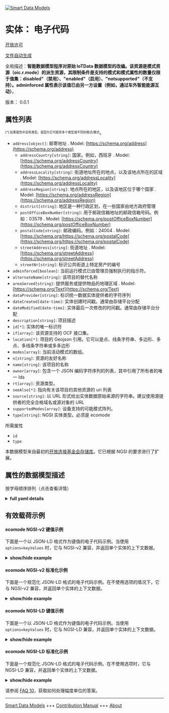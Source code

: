 <!-- 10-Header -->    
[![Smart Data Models](https://smartdatamodels.org/wp-content/uploads/2022/01/SmartDataModels_logo.png "Logo")](https://smartdatamodels.org)    
实体： 电子代码    
========<!-- /10-Header -->    
<!-- 15-License -->    
[开放许可](https://github.com/smart-data-models//dataModel.OCF/blob/master/ecomode/LICENSE.md)    
[文件自动生成](https://docs.google.com/presentation/d/e/2PACX-1vTs-Ng5dIAwkg91oTTUdt8ua7woBXhPnwavZ0FxgR8BsAI_Ek3C5q97Nd94HS8KhP-r_quD4H0fgyt3/pub?start=false&loop=false&delayms=3000#slide=id.gb715ace035_0_60)    
<!-- /15-License -->    
<!-- 20-Description -->    
全局描述：**智能数据模型程序对原始 IoTData 数据模型的改编。该资源是模式资源（oic.r.mode）的派生资源，其限制条件是支持的模式和模式属性的数量仅限于值集：disabled"（禁用）、"enabled"（启用）、"notsupported"（不支持）。adminforced 属性表示该值已由另一方设置（例如，通过车外智能能源互动）**。    
版本： 0.0.1    
<!-- /20-Description -->    
<!-- 30-PropertiesList -->    
## 属性列表    
<sup><sub>[*] 如果属性中没有类型，是因为它可能有多个类型或不同的格式/模式</sub></sup>。    
- `address[object]`: 邮寄地址  . Model: [https://schema.org/address](https://schema.org/address)	- `addressCountry[string]`: 国家。例如，西班牙  . Model: [https://schema.org/addressCountry](https://schema.org/addressCountry)    
	- `addressLocality[string]`: 街道地址所在的地点，以及该地点所在的区域  . Model: [https://schema.org/addressLocality](https://schema.org/addressLocality)    
	- `addressRegion[string]`: 地点所在的地区，以及该地区位于哪个国家  . Model: [https://schema.org/addressRegion](https://schema.org/addressRegion)    
	- `district[string]`: 地区是一种行政区划，在一些国家由地方政府管理      
	- `postOfficeBoxNumber[string]`: 用于邮政信箱地址的邮政信箱号码。例如：03578  . Model: [https://schema.org/postOfficeBoxNumber](https://schema.org/postOfficeBoxNumber)    
	- `postalCode[string]`: 邮政编码。例如：24004  . Model: [https://schema.org/https://schema.org/postalCode](https://schema.org/https://schema.org/postalCode)    
	- `streetAddress[string]`: 街道地址  . Model: [https://schema.org/streetAddress](https://schema.org/streetAddress)    
	- `streetNr[string]`: 标识公共街道上特定房产的编号      
- `adminforced[boolean]`: 当前运行模式已由管理员强制执行的指示符。  - `alternateName[string]`: 该项目的替代名称  - `areaServed[string]`: 提供服务或提供物品的地理区域  . Model: [https://schema.org/Text](https://schema.org/Text)- `dataProvider[string]`: 标识统一数据实体提供者的字符序列  - `dateCreated[date-time]`: 实体创建时间戳。通常由存储平台分配  - `dateModified[date-time]`: 实体最后一次修改的时间戳。通常由存储平台分配  - `description[string]`: 项目描述  - `id[*]`: 实体的唯一标识符  - `if[array]`: 该资源支持的 OCF 接口集。  - `location[*]`: 项目的 Geojson 引用。它可以是点、线条字符串、多边形、多点、多线条字符串或多多边形  - `modes[array]`: 当前活动模式的数组。  - `n[string]`: 资源的友好名称  - `name[string]`: 该项目的名称  - `owner[array]`: 包含一个 JSON 编码字符序列的列表，其中引用了所有者的唯一 Ids  - `rt[array]`: 资源类型。  - `seeAlso[*]`: 指向有关该项目的其他资源的 uri 列表  - `source[string]`: 以 URL 形式给出实体数据原始来源的字符串。建议使用源提供者的完全合格域名或源对象的 URL  - `supportedModes[array]`: 设备支持的可能模式阵列。  - `type[string]`: NGSI 实体类型。必须是 ecomode  <!-- /30-PropertiesList -->    
<!-- 35-RequiredProperties -->    
所需属性    
- `id`  - `type`  <!-- /35-RequiredProperties -->    
<!-- 40-RequiredProperties -->    
本数据模型来自最初的[开放连接基金会存储库](https://github.com/openconnectivityfoundation/IoTDataModels)。它已根据 NGSI 的要求进行了扩展。    
<!-- /40-RequiredProperties -->    
<!-- 50-DataModelHeader -->    
## 属性的数据模型描述    
按字母顺序排列（点击查看详情）    
<!-- /50-DataModelHeader -->    
<!-- 60-ModelYaml -->    
<details><summary><strong>full yaml details</strong></summary>      
```yaml    
ecomode:      
  description: 'Smart Data Models Program adaptation of the original IoTData data Models. This Resource specifies the supported and currently active Eco Mode of a Device The Resource is a deriviative of the Mode Resource (oic.r.mode) with a restriction that the population of supportedmodes and modes Properties is restricted to the set of values: ''disabled'',''enabled'',''notsupported''. The adminforced Property indicates that the value has been set by another party (e.g. via some offboard Smart Energy interaction) '      
  properties:      
    address:      
      description: The mailing address      
      properties:      
        addressCountry:      
          description: 'The country. For example, Spain'      
          type: string      
          x-ngsi:      
            model: https://schema.org/addressCountry      
            type: Property      
        addressLocality:      
          description: 'The locality in which the street address is, and which is in the region'      
          type: string      
          x-ngsi:      
            model: https://schema.org/addressLocality      
            type: Property      
        addressRegion:      
          description: 'The region in which the locality is, and which is in the country'      
          type: string      
          x-ngsi:      
            model: https://schema.org/addressRegion      
            type: Property      
        district:      
          description: 'A district is a type of administrative division that, in some countries, is managed by the local government'      
          type: string      
          x-ngsi:      
            type: Property      
        postOfficeBoxNumber:      
          description: 'The post office box number for PO box addresses. For example, 03578'      
          type: string      
          x-ngsi:      
            model: https://schema.org/postOfficeBoxNumber      
            type: Property      
        postalCode:      
          description: 'The postal code. For example, 24004'      
          type: string      
          x-ngsi:      
            model: https://schema.org/https://schema.org/postalCode      
            type: Property      
        streetAddress:      
          description: The street address      
          type: string      
          x-ngsi:      
            model: https://schema.org/streetAddress      
            type: Property      
        streetNr:      
          description: Number identifying a specific property on a public street      
          type: string      
          x-ngsi:      
            type: Property      
      type: object      
      x-ngsi:      
        model: https://schema.org/address      
        type: Property      
    adminforced:      
      description: The indicator that the current mode of operation has been forced by admin action.      
      readOnly: true      
      type: boolean      
      x-ngsi:      
        type: Property      
    alternateName:      
      description: An alternative name for this item      
      type: string      
      x-ngsi:      
        type: Property      
    areaServed:      
      description: The geographic area where a service or offered item is provided      
      type: string      
      x-ngsi:      
        model: https://schema.org/Text      
        type: Property      
    dataProvider:      
      description: A sequence of characters identifying the provider of the harmonised data entity      
      type: string      
      x-ngsi:      
        type: Property      
    dateCreated:      
      description: Entity creation timestamp. This will usually be allocated by the storage platform      
      format: date-time      
      type: string      
      x-ngsi:      
        type: Property      
    dateModified:      
      description: Timestamp of the last modification of the entity. This will usually be allocated by the storage platform      
      format: date-time      
      type: string      
      x-ngsi:      
        type: Property      
    description:      
      description: A description of this item      
      type: string      
      x-ngsi:      
        type: Property      
    id:      
      anyOf:      
        - description: Identifier format of any NGSI entity      
          maxLength: 256      
          minLength: 1      
          pattern: ^[\w\-\.\{\}\$\+\*\[\]`|~^@!,:\\]+$      
          type: string      
          x-ngsi:      
            type: Property      
        - description: Identifier format of any NGSI entity      
          format: uri      
          type: string      
          x-ngsi:      
            type: Property      
      description: Unique identifier of the entity      
      x-ngsi:      
        type: Property      
    if:      
      description: The OCF Interface set supported by this Resource.      
      items:      
        enum:      
          - oic.if.a      
          - oic.if.baseline      
        type: string      
      minItems: 2      
      readOnly: true      
      type: array      
      uniqueItems: true      
      x-ngsi:      
        type: Property      
    location:      
      description: 'Geojson reference to the item. It can be Point, LineString, Polygon, MultiPoint, MultiLineString or MultiPolygon'      
      oneOf:      
        - description: Geojson reference to the item. Point      
          properties:      
            bbox:      
              items:      
                type: number      
              minItems: 4      
              type: array      
            coordinates:      
              items:      
                type: number      
              minItems: 2      
              type: array      
            type:      
              enum:      
                - Point      
              type: string      
          required:      
            - type      
            - coordinates      
          title: GeoJSON Point      
          type: object      
          x-ngsi:      
            type: GeoProperty      
        - description: Geojson reference to the item. LineString      
          properties:      
            bbox:      
              items:      
                type: number      
              minItems: 4      
              type: array      
            coordinates:      
              items:      
                items:      
                  type: number      
                minItems: 2      
                type: array      
              minItems: 2      
              type: array      
            type:      
              enum:      
                - LineString      
              type: string      
          required:      
            - type      
            - coordinates      
          title: GeoJSON LineString      
          type: object      
          x-ngsi:      
            type: GeoProperty      
        - description: Geojson reference to the item. Polygon      
          properties:      
            bbox:      
              items:      
                type: number      
              minItems: 4      
              type: array      
            coordinates:      
              items:      
                items:      
                  items:      
                    type: number      
                  minItems: 2      
                  type: array      
                minItems: 4      
                type: array      
              type: array      
            type:      
              enum:      
                - Polygon      
              type: string      
          required:      
            - type      
            - coordinates      
          title: GeoJSON Polygon      
          type: object      
          x-ngsi:      
            type: GeoProperty      
        - description: Geojson reference to the item. MultiPoint      
          properties:      
            bbox:      
              items:      
                type: number      
              minItems: 4      
              type: array      
            coordinates:      
              items:      
                items:      
                  type: number      
                minItems: 2      
                type: array      
              type: array      
            type:      
              enum:      
                - MultiPoint      
              type: string      
          required:      
            - type      
            - coordinates      
          title: GeoJSON MultiPoint      
          type: object      
          x-ngsi:      
            type: GeoProperty      
        - description: Geojson reference to the item. MultiLineString      
          properties:      
            bbox:      
              items:      
                type: number      
              minItems: 4      
              type: array      
            coordinates:      
              items:      
                items:      
                  items:      
                    type: number      
                  minItems: 2      
                  type: array      
                minItems: 2      
                type: array      
              type: array      
            type:      
              enum:      
                - MultiLineString      
              type: string      
          required:      
            - type      
            - coordinates      
          title: GeoJSON MultiLineString      
          type: object      
          x-ngsi:      
            type: GeoProperty      
        - description: Geojson reference to the item. MultiLineString      
          properties:      
            bbox:      
              items:      
                type: number      
              minItems: 4      
              type: array      
            coordinates:      
              items:      
                items:      
                  items:      
                    items:      
                      type: number      
                    minItems: 2      
                    type: array      
                  minItems: 4      
                  type: array      
                type: array      
              type: array      
            type:      
              enum:      
                - MultiPolygon      
              type: string      
          required:      
            - type      
            - coordinates      
          title: GeoJSON MultiPolygon      
          type: object      
          x-ngsi:      
            type: GeoProperty      
      x-ngsi:      
        type: GeoProperty      
    modes:      
      description: The array of the currently active mode(s).      
      items:      
        enum:      
          - disabled      
          - enabled      
          - notsupported      
        type: string      
      type: array      
      uniqueItems: true      
      x-ngsi:      
        type: Property      
    n:      
      description: Friendly name of the Resource      
      maxLength: 64      
      readOnly: true      
      type: string      
      x-ngsi:      
        type: Property      
    name:      
      description: The name of this item      
      type: string      
      x-ngsi:      
        type: Property      
    owner:      
      description: A List containing a JSON encoded sequence of characters referencing the unique Ids of the owner(s)      
      items:      
        anyOf:      
          - description: Identifier format of any NGSI entity      
            maxLength: 256      
            minLength: 1      
            pattern: ^[\w\-\.\{\}\$\+\*\[\]`|~^@!,:\\]+$      
            type: string      
            x-ngsi:      
              type: Property      
          - description: Identifier format of any NGSI entity      
            format: uri      
            type: string      
            x-ngsi:      
              type: Property      
        description: Unique identifier of the entity      
        x-ngsi:      
          type: Property      
      type: array      
      x-ngsi:      
        type: Property      
    rt:      
      description: The Resource Type.      
      items:      
        enum:      
          - oic.r.ecomode      
        maxLength: 64      
        type: string      
      minItems: 1      
      readOnly: true      
      type: array      
      uniqueItems: true      
      x-ngsi:      
        type: Property      
    seeAlso:      
      description: list of uri pointing to additional resources about the item      
      oneOf:      
        - items:      
            format: uri      
            type: string      
          minItems: 1      
          type: array      
        - format: uri      
          type: string      
      x-ngsi:      
        type: Property      
    source:      
      description: 'A sequence of characters giving the original source of the entity data as a URL. Recommended to be the fully qualified domain name of the source provider, or the URL to the source object'      
      type: string      
      x-ngsi:      
        type: Property      
    supportedModes:      
      description: The array of possible modes the device supports.      
      items:      
        enum:      
          - disabled      
          - enabled      
          - notsupported      
        type: string      
      readOnly: true      
      type: array      
      x-ngsi:      
        type: Property      
    type:      
      description: NGSI entity type. It has to be ecomode      
      enum:      
        - ecomode      
      type: string      
      x-ngsi:      
        type: Property      
  required:      
    - id      
    - type      
  type: object      
  x-derived-from: https://github.com/OpenInterConnect/IoTDataModels/blob/master/ecomodeResURI.swagger.json      
  x-disclaimer: 'Redistribution and use in source and binary forms, with or without modification, are permitted  provided that the license conditions are met. Copyleft (c) 2022 Contributors to Smart Data Models Program'      
  x-license-url: https://github.com/smart-data-models/dataModel.OCF/blob/master/ecomode/LICENSE.md      
  x-model-schema: https://smart-data-models.github.io/dataModel.IoTDataModels/ecomode/schema.json      
  x-model-tags: OCF      
  x-version: 0.0.1      
```    
</details>      
<!-- /60-ModelYaml -->    
<!-- 70-MiddleNotes -->    
<!-- /70-MiddleNotes -->    
<!-- 80-Examples -->    
## 有效载荷示例    
#### ecomode NGSI-v2 键值示例    
下面是一个以 JSON-LD 格式作为键值的电子代码示例。当使用 `options=keyValues` 时，它与 NGSI-v2 兼容，并返回单个实体的上下文数据。    
<details><summary><strong>show/hide example</strong></summary>      
```json  
{  
  "id": "urn:ngsi-ld:ecomode:id:AHBA:98025070",  
  "dateCreated": "1985-05-13T16:22:28Z",  
  "dateModified": "2014-07-01T04:44:52Z",  
  "source": "Start general professional career. Large center fin",  
  "name": "North but west. About catch than m",  
  "alternateName": "Sea stuff no response.",  
  "description": "Billion pick report past always future scene heavy. Usually already bed fall character door green save. Front sound war address morning explain.",  
  "dataProvider": "Significant now energy. Lay return identify. Anything event yet effect quite reflect upon.",  
  "owner": [  
    "urn:ngsi-ld:ecomode:items:SKZH:38856431",  
    "urn:ngsi-ld:ecomode:items:BSEL:98522509"  
  ],  
  "seeAlso": [  
    "urn:ngsi-ld:ecomode:items:FAZE:54457696"  
  ],  
  "location": {  
    "type": "Point",  
    "coordinates": [  
      62.6331415,  
      -156.591688  
    ]  
  },  
  "address": {  
    "streetAddress": "Game act return travel. Secti",  
    "addressLocality": "Someone painting senior entire expect investm",  
    "addressRegion": "Guess we no in pass sound. Tonight gun word citizen create. Physical market room eat through ever.",  
    "addressCountry": "Of door research tell. When clearly type up",  
    "postalCode": "Action econ",  
    "postOfficeBoxNumber": "Let stop camera report foreign agency list miss.",  
    "streetNr": "Not girl above course.",  
    "district": "Likely fire"  
  },  
  "areaServed": "Throughout treat relate respond. Role mind statement.",  
  "rt": [  
    "oic.r.ecomode"  
  ],  
  "modes": [  
    "disabled",  
    "enabled"  
  ],  
  "supportedModes": [  
    "notsupported",  
    "disabled"  
  ],  
  "adminforced": true,  
  "n": "Spend cut end red. S",  
  "if": [  
    "oic.if.a",  
    "oic.if.baseline"  
  ],  
  "type": "ecomode"  
}  
```  
</details>    
#### ecomode NGSI-v2 标准化示例    
下面是一个规范化 JSON-LD 格式的电子代码示例。在不使用选项的情况下，它与 NGSI-v2 兼容，并返回单个实体的上下文数据。    
<details><summary><strong>show/hide example</strong></summary>      
```json  
{  
  "id": "urn:ngsi-ld:ecomode:id:AHBA:98025070",  
  "dateCreated": {  
    "type": "DateTime",  
    "value": "1985-05-13T16:22:28Z"  
  },  
  "dateModified": {  
    "type": "DateTime",  
    "value": "2014-07-01T04:44:52Z"  
  },  
  "source": {  
    "type": "Text",  
    "value": "Start general professional career. Large center fin"  
  },  
  "name": {  
    "type": "Text",  
    "value": "North but west. About catch than m"  
  },  
  "alternateName": {  
    "type": "Text",  
    "value": "Sea stuff no response."  
  },  
  "description": {  
    "type": "Text",  
    "value": "Billion pick report past always future scene heavy. Usually already bed fall character door green save. Front sound war address morning explain."  
  },  
  "dataProvider": {  
    "type": "Text",  
    "value": "Significant now energy. Lay return identify. Anything event yet effect quite reflect upon."  
  },  
  "owner": {  
    "type": "StructuredValue",  
    "value": [  
      "urn:ngsi-ld:ecomode:items:SKZH:38856431",  
      "urn:ngsi-ld:ecomode:items:BSEL:98522509"  
    ]  
  },  
  "seeAlso": {  
    "type": "StructuredValue",  
    "value": [  
      "urn:ngsi-ld:ecomode:items:FAZE:54457696"  
    ]  
  },  
  "location": {  
    "type": "geo:json",  
    "value": {  
      "type": "Point",  
      "coordinates": [  
        62.6331415,  
        -156.591688  
      ]  
    }  
  },  
  "address": {  
    "type": "StructuredValue",  
    "value": {  
      "streetAddress": "Game act return travel. Secti",  
      "addressLocality": "Someone painting senior entire expect investm",  
      "addressRegion": "Guess we no in pass sound. Tonight gun word citizen create. Physical market room eat through ever.",  
      "addressCountry": "Of door research tell. When clearly type up",  
      "postalCode": "Action econ",  
      "postOfficeBoxNumber": "Let stop camera report foreign agency list miss.",  
      "streetNr": "Not girl above course.",  
      "district": "Likely fire"  
    }  
  },  
  "areaServed": {  
    "type": "Text",  
    "value": "Throughout treat relate respond. Role mind statement."  
  },  
  "rt": {  
    "type": "StructuredValue",  
    "value": [  
      "oic.r.ecomode"  
    ]  
  },  
  "modes": {  
    "type": "StructuredValue",  
    "value": [  
      "disabled",  
      "enabled"  
    ]  
  },  
  "supportedModes": {  
    "type": "StructuredValue",  
    "value": [  
      "notsupported",  
      "disabled"  
    ]  
  },  
  "adminforced": {  
    "type": "Boolean",  
    "value": true  
  },  
  "n": {  
    "type": "Text",  
    "value": "Spend cut end red. S"  
  },  
  "if": {  
    "type": "StructuredValue",  
    "value": [  
      "oic.if.a",  
      "oic.if.baseline"  
    ]  
  },  
  "type": "ecomode"  
}  
```  
</details>    
#### ecomode NGSI-LD 键值示例    
下面是一个以 JSON-LD 格式作为键值的电子代码示例。当使用 `options=keyValues` 时，它与 NGSI-LD 兼容，并返回单个实体的上下文数据。    
<details><summary><strong>show/hide example</strong></summary>      
```json  
{  
  "id": "urn:ngsi-ld:ecomode:id:AHBA:98025070",  
  "dateCreated": "1985-05-13T16:22:28Z",  
  "dateModified": "2014-07-01T04:44:52Z",  
  "source": "Start general professional career. Large center fin",  
  "name": "North but west. About catch than m",  
  "alternateName": "Sea stuff no response.",  
  "description": "Billion pick report past always future scene heavy. Usually already bed fall character door green save. Front sound war address morning explain.",  
  "dataProvider": "Significant now energy. Lay return identify. Anything event yet effect quite reflect upon.",  
  "owner": [  
    "urn:ngsi-ld:ecomode:items:SKZH:38856431",  
    "urn:ngsi-ld:ecomode:items:BSEL:98522509"  
  ],  
  "seeAlso": [  
    "urn:ngsi-ld:ecomode:items:FAZE:54457696"  
  ],  
  "location": {  
    "type": "Point",  
    "coordinates": [  
      62.6331415,  
      -156.591688  
    ]  
  },  
  "address": {  
    "streetAddress": "Game act return travel. Secti",  
    "addressLocality": "Someone painting senior entire expect investm",  
    "addressRegion": "Guess we no in pass sound. Tonight gun word citizen create. Physical market room eat through ever.",  
    "addressCountry": "Of door research tell. When clearly type up",  
    "postalCode": "Action econ",  
    "postOfficeBoxNumber": "Let stop camera report foreign agency list miss.",  
    "streetNr": "Not girl above course.",  
    "district": "Likely fire"  
  },  
  "areaServed": "Throughout treat relate respond. Role mind statement.",  
  "rt": [  
    "oic.r.ecomode"  
  ],  
  "modes": [  
    "disabled",  
    "enabled"  
  ],  
  "supportedModes": [  
    "notsupported",  
    "disabled"  
  ],  
  "adminforced": true,  
  "n": "Spend cut end red. S",  
  "if": [  
    "oic.if.a",  
    "oic.if.baseline"  
  ],  
  "type": "ecomode",  
  "@context": [  
    "https://smartdatamodels.org/context.jsonld"  
  ]  
}  
```  
</details>    
#### ecomode NGSI-LD 标准化示例    
下面是一个规范化 JSON-LD 格式的电子代码示例。在不使用选项时，它与 NGSI-LD 兼容，并返回单个实体的上下文数据。    
<details><summary><strong>show/hide example</strong></summary>      
```json  
{  
    "id": "urn:ngsi-ld:ecomode:id:AHBA:98025070",  
    "dateCreated": {  
        "type": "Property",  
        "value": {  
            "@type": "DateTime",  
            "@value": "1985-05-13T16:22:28Z"  
        }  
    },  
    "dateModified": {  
        "type": "Property",  
        "value": {  
            "@type": "DateTime",  
            "@value": "2014-07-01T04:44:52Z"  
        }  
    },  
    "source": {  
        "type": "Property",  
        "value": "Start general professional career. Large center fin"  
    },  
    "name": {  
        "type": "Property",  
        "value": "North but west. About catch than m"  
    },  
    "alternateName": {  
        "type": "Property",  
        "value": "Sea stuff no response."  
    },  
    "description": {  
        "type": "Property",  
        "value": "Billion pick report past always future scene heavy. Usually already bed fall character door green save. Front sound war address morning explain."  
    },  
    "dataProvider": {  
        "type": "Property",  
        "value": "Significant now energy. Lay return identify. Anything event yet effect quite reflect upon."  
    },  
    "owner": {  
        "type": "Property",  
        "value": [  
            "urn:ngsi-ld:ecomode:items:SKZH:38856431",  
            "urn:ngsi-ld:ecomode:items:BSEL:98522509"  
        ]  
    },  
    "seeAlso": {  
        "type": "Property",  
        "value": [  
            "urn:ngsi-ld:ecomode:items:FAZE:54457696"  
        ]  
    },  
    "location": {  
        "type": "GeoProperty",  
        "value": {  
            "type": "Point",  
            "coordinates": [  
                62.6331415,  
                -156.591688  
            ]  
        }  
    },  
    "address": {  
        "type": "Property",  
        "value": {  
            "streetAddress": "Game act return travel. Secti",  
            "addressLocality": "Someone painting senior entire expect investm",  
            "addressRegion": "Guess we no in pass sound. Tonight gun word citizen create. Physical market room eat through ever.",  
            "addressCountry": "Of door research tell. When clearly type up",  
            "postalCode": "Action econ",  
            "postOfficeBoxNumber": "Let stop camera report foreign agency list miss.",  
            "streetNr": "Not girl above course.",  
            "district": "Likely fire"  
        }  
    },  
    "areaServed": {  
        "type": "Property",  
        "value": "Throughout treat relate respond. Role mind statement."  
    },  
    "rt": {  
        "type": "Property",  
        "value": [  
            "oic.r.ecomode"  
        ]  
    },  
    "modes": {  
        "type": "Property",  
        "value": [  
            "disabled",  
            "enabled"  
        ]  
    },  
    "supportedModes": {  
        "type": "Property",  
        "value": [  
            "notsupported",  
            "disabled"  
        ]  
    },  
    "adminforced": {  
        "type": "Property",  
        "value": true  
    },  
    "n": {  
        "type": "Property",  
        "value": "Spend cut end red. S"  
    },  
    "if": {  
        "type": "Property",  
        "value": [  
            "oic.if.a",  
            "oic.if.baseline"  
        ]  
    },  
    "type": "ecomode",  
    "@context": [  
        "https://smartdatamodels.org/context.jsonld"  
    ]  
}  
```  
</details><!-- /80-Examples -->    
<!-- 90-FooterNotes -->    
<!-- /90-FooterNotes -->    
<!-- 95-Units -->    
请参阅 [FAQ 10](https://smartdatamodels.org/index.php/faqs/)，获取如何处理幅度单位的答案。    
<!-- /95-Units -->    
<!-- 97-LastFooter -->    
---    
[Smart Data Models](https://smartdatamodels.org) +++ [Contribution Manual](https://bit.ly/contribution_manual) +++ [About](https://bit.ly/Introduction_SDM)<!-- /97-LastFooter -->    
